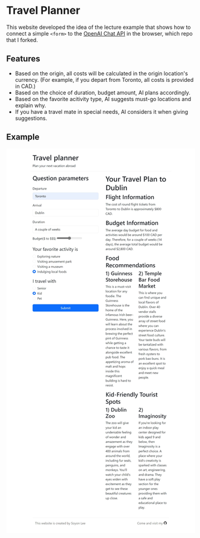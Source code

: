 # Travel Planner

This website developed the idea of the lecture example that shows how to connect a simple `<form>` to the [OpenAI Chat API](https://platform.openai.com/docs/guides/chat) in the browser, which repo that I forked. 

## Features

* Based on the origin, all costs will be calculated in the origin location's currency. (For example, if you depart from Toronto, all costs is provided in CAD.)
* Based on the choice of duration, budget amount, AI plans accordingly.
* Based on the favorite acitivity type, AI suggests must-go locations and explain why.
* If you have a travel mate in special needs, AI considers it when giving suggestions.

## Example

![Example using the web interface to get a travel plan](https://github.com/samtaitai/travel-planner/blob/main/screenshot.jpeg?raw=true)
